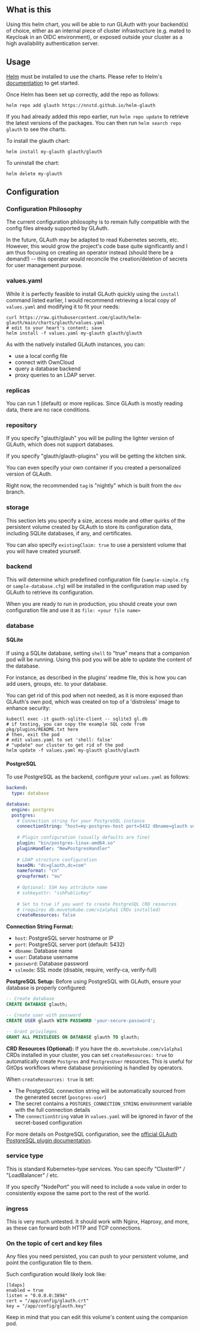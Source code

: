 ## What is this

Using this helm chart, you will be able to run GLAuth with your backend(s) of choice, either as an internal piece of cluster infrastructure  (e.g. mated to Keycloak in an OIDC environment), or exposed outside your cluster as a high availability authentication server.

## Usage

[Helm](https://helm.sh) must be installed to use the charts.  Please refer to
Helm's [documentation](https://helm.sh/docs) to get started.

Once Helm has been set up correctly, add the repo as follows:

```
helm repo add glauth https://nnstd.github.io/helm-glauth
```

If you had already added this repo earlier, run `helm repo update` to retrieve
the latest versions of the packages.  You can then run `helm search repo
glauth` to see the charts.

To install the glauth chart:

    helm install my-glauth glauth/glauth

To uninstall the chart:

    helm delete my-glauth

## Configuration

### Configuration Philosophy

The current configuration philosophy is to remain fully compatible with the config files already supported by GLAuth.

In the future, GLAuth may be adapted to read Kubernetes secrets, etc. However, this would grow the project's code base quite significantly and I am thus focusing on creating an operator instead (should there be a demand!) -- this operator would reconcile the creation/deletion of secrets for user management purpose.

### values.yaml

While it is perfectly feasible to install GLAuth quickly using the `install` command listed earlier, I would recommend retrieving a local copy of `values.yaml` and modifying it to fit your needs:

```
curl https://raw.githubusercontent.com/glauth/helm-glauth/main/charts/glauth/values.yaml
# edit to your heart's content; save
helm install -f values.yaml my-glauth glauth/glauth
```

As with the natively installed GLAuth instances, you can:

- use a local config file
- connect with OwnCloud
- query a database backend
- proxy queries to an LDAP server.

### replicas

You can run 1 (default) or more replicas. Since GLAuth is mostly reading data, there are no race conditions.

### repository

If you specify "glauth/glauh" you will be pulling the lighter version of GLAuth, which does not support databases.

If you specify "glauth/glauth-plugins" you will be getting the kitchen sink.

You can even specify your own container if you created a personalized version of GLAuth.

Right now, the recommended `tag` is "nightly" which is built from the `dev` branch.

### storage

This section lets you specify a size, access mode and other quirks of the persistent volume created by GLAuth to store its configuration data, including SQLite databases, if any, and certificates.

You can also specify `existingClaim: true` to use a persistent volume that you will have created yourself.

### backend

This will determine which predefined configuration file (`sample-simple.cfg` or `sample-database.cfg`) will be installed in the configuration map used by GLAuth to retrieve its configuration.

When you are ready to run in production, you should create your own configuration file and use it as `file: <your file name>`

### database

#### SQLite

If using a SQLite database, setting `shell` to "true" means that a companion pod will be running. Using this pod you will be able to update the content of the database.

For instance, as described in the plugins' readme file, this is how you can add users, groups, etc. to your database.

You can get rid of this pod when not needed, as it is more exposed than GLAuth's own pod, which was created on top of a 'distroless' image to enhance security:

```
kubectl exec -it gauth-sqlite-client -- sqlite3 gl.db
# if testing, you can copy the example SQL code from pkg/plugins/README.txt here
# then, exit the pod
# edit values.yaml to set 'shell: false'
# "update" our cluster to get rid of the pod
helm update -f values.yaml my-glauth glauth/glauth
```

#### PostgreSQL

To use PostgreSQL as the backend, configure your `values.yaml` as follows:

```yaml
backend:
  type: database

database:
  engine: postgres
  postgres:
    # Connection string for your PostgreSQL instance
    connectionString: "host=my-postgres-host port=5432 dbname=glauth user=glauth password=secretpassword sslmode=require"
    
    # Plugin configuration (usually defaults are fine)
    plugin: "bin/postgres-linux-amd64.so"
    pluginHandler: "NewPostgresHandler"
    
    # LDAP structure configuration
    baseDN: "dc=glauth,dc=com"
    nameformat: "cn"
    groupformat: "ou"
    
    # Optional: SSH key attribute name
    # sshkeyattr: "sshPublicKey"
    
    # Set to true if you want to create PostgreSQL CRD resources
    # (requires db.movetokube.com/v1alpha1 CRDs installed)
    createResources: false
```

**Connection String Format:**
- `host`: PostgreSQL server hostname or IP
- `port`: PostgreSQL server port (default: 5432)
- `dbname`: Database name
- `user`: Database username
- `password`: Database password
- `sslmode`: SSL mode (disable, require, verify-ca, verify-full)

**PostgreSQL Setup:**
Before using PostgreSQL with GLAuth, ensure your database is properly configured:

```sql
-- Create database
CREATE DATABASE glauth;

-- Create user with password
CREATE USER glauth WITH PASSWORD 'your-secure-password';

-- Grant privileges
GRANT ALL PRIVILEGES ON DATABASE glauth TO glauth;
```

**CRD Resources (Optional):**
If you have the `db.movetokube.com/v1alpha1` CRDs installed in your cluster, you can set `createResources: true` to automatically create `Postgres` and `PostgresUser` resources. This is useful for GitOps workflows where database provisioning is handled by operators.

When `createResources: true` is set:
- The PostgreSQL connection string will be automatically sourced from the generated secret (`postgres-user`)
- The secret contains a `POSTGRES_CONNECTION_STRING` environment variable with the full connection details
- The `connectionString` value in `values.yaml` will be ignored in favor of the secret-based configuration

For more details on PostgreSQL configuration, see the [official GLAuth PostgreSQL plugin documentation](https://raw.githubusercontent.com/glauth/glauth-postgres/refs/heads/main/sample-psql.cfg).

### service type

This is standard Kubernetes-type services. You can specify "ClusterIP" / "LoadBalancer" / etc.

If you specify "NodePort" you will need to include a `node` value in order to consistently expose the same port to the rest of the world.

### ingress

This is very much untested. It should work with Nginx, Haproxy, and more, as these can forward both HTTP and TCP connections.

### On the topic of cert and key files

Any files you need persisted, you can push to your persistent volume, and point the configuration file to them.

Such configuration would likely look like:

```
[ldaps]
enabled = true
listen = "0.0.0.0:3894"
cert = "/app/config/glauth.crt"
key = "/app/config/glauth.key"
```

Keep in mind that you can edit this volume's content using the companion pod.







